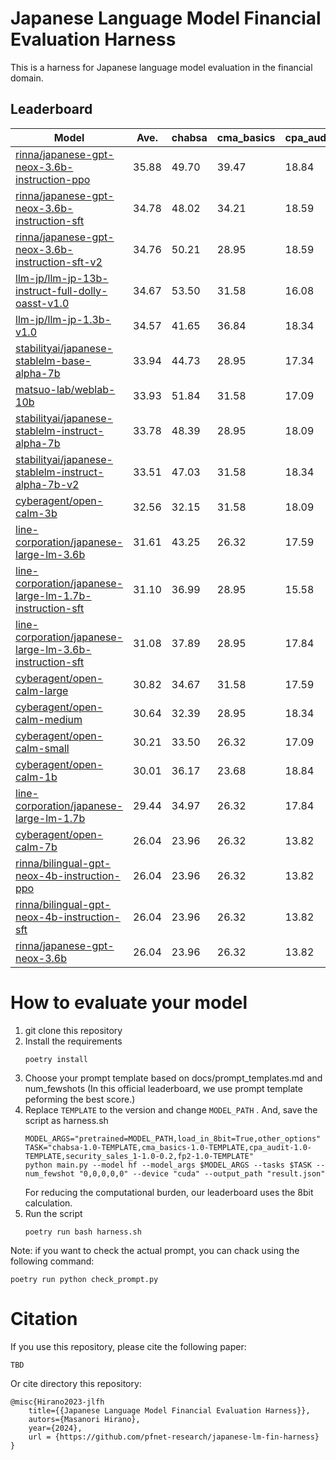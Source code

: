 # Japanese Language Model Financial Evaluation Harness
This is a harness for Japanese language model evaluation in the financial domain.

## Leaderboard
<!-- lb start -->
| Model | Ave. | chabsa | cma_basics | cpa_audit | fp2 | security_sales_1 |
| --- | --- | --- | --- | --- | --- | --- |
| [rinna/japanese-gpt-neox-3.6b-instruction-ppo](https://huggingface.co/rinna/japanese-gpt-neox-3.6b-instruction-ppo) | 35.88 | 49.70 | 39.47 | 18.84 | 24.00 | 47.37 |
| [rinna/japanese-gpt-neox-3.6b-instruction-sft](https://huggingface.co/rinna/japanese-gpt-neox-3.6b-instruction-sft) | 34.78 | 48.02 | 34.21 | 18.59 | 25.68 | 47.37 |
| [rinna/japanese-gpt-neox-3.6b-instruction-sft-v2](https://huggingface.co/rinna/japanese-gpt-neox-3.6b-instruction-sft-v2) | 34.76 | 50.21 | 28.95 | 18.59 | 26.95 | 49.12 |
| [llm-jp/llm-jp-13b-instruct-full-dolly-oasst-v1.0](https://huggingface.co/llm-jp/llm-jp-13b-instruct-full-dolly-oasst-v1.0) | 34.67 | 53.50 | 31.58 | 16.08 | 24.84 | 47.37 |
| [llm-jp/llm-jp-1.3b-v1.0](https://huggingface.co/llm-jp/llm-jp-1.3b-v1.0) | 34.57 | 41.65 | 36.84 | 18.34 | 23.37 | 52.63 |
| [stabilityai/japanese-stablelm-base-alpha-7b](https://huggingface.co/stabilityai/japanese-stablelm-base-alpha-7b) | 33.94 | 44.73 | 28.95 | 17.34 | 27.79 | 50.88 |
| [matsuo-lab/weblab-10b](https://huggingface.co/matsuo-lab/weblab-10b) | 33.93 | 51.84 | 31.58 | 17.09 | 25.26 | 43.86 |
| [stabilityai/japanese-stablelm-instruct-alpha-7b](https://huggingface.co/stabilityai/japanese-stablelm-instruct-alpha-7b) | 33.78 | 48.39 | 28.95 | 18.09 | 26.11 | 47.37 |
| [stabilityai/japanese-stablelm-instruct-alpha-7b-v2](https://huggingface.co/stabilityai/japanese-stablelm-instruct-alpha-7b-v2) | 33.51 | 47.03 | 31.58 | 18.34 | 26.74 | 43.86 |
| [cyberagent/open-calm-3b](https://huggingface.co/cyberagent/open-calm-3b) | 32.56 | 32.15 | 31.58 | 18.09 | 24.84 | 56.14 |
| [line-corporation/japanese-large-lm-3.6b](https://huggingface.co/line-corporation/japanese-large-lm-3.6b) | 31.61 | 43.25 | 26.32 | 17.59 | 25.26 | 45.61 |
| [line-corporation/japanese-large-lm-1.7b-instruction-sft](https://huggingface.co/line-corporation/japanese-large-lm-1.7b-instruction-sft) | 31.10 | 36.99 | 28.95 | 15.58 | 24.84 | 49.12 |
| [line-corporation/japanese-large-lm-3.6b-instruction-sft](https://huggingface.co/line-corporation/japanese-large-lm-3.6b-instruction-sft) | 31.08 | 37.89 | 28.95 | 17.84 | 28.63 | 42.11 |
| [cyberagent/open-calm-large](https://huggingface.co/cyberagent/open-calm-large) | 30.82 | 34.67 | 31.58 | 17.59 | 24.63 | 45.61 |
| [cyberagent/open-calm-medium](https://huggingface.co/cyberagent/open-calm-medium) | 30.64 | 32.39 | 28.95 | 18.34 | 24.42 | 49.12 |
| [cyberagent/open-calm-small](https://huggingface.co/cyberagent/open-calm-small) | 30.21 | 33.50 | 26.32 | 17.09 | 25.05 | 49.12 |
| [cyberagent/open-calm-1b](https://huggingface.co/cyberagent/open-calm-1b) | 30.01 | 36.17 | 23.68 | 18.84 | 24.00 | 47.37 |
| [line-corporation/japanese-large-lm-1.7b](https://huggingface.co/line-corporation/japanese-large-lm-1.7b) | 29.44 | 34.97 | 26.32 | 17.84 | 24.21 | 43.86 |
| [cyberagent/open-calm-7b](https://huggingface.co/cyberagent/open-calm-7b) | 26.04 | 23.96 | 26.32 | 13.82 | 24.00 | 42.11 |
| [rinna/bilingual-gpt-neox-4b-instruction-ppo](https://huggingface.co/rinna/bilingual-gpt-neox-4b-instruction-ppo) | 26.04 | 23.96 | 26.32 | 13.82 | 24.00 | 42.11 |
| [rinna/bilingual-gpt-neox-4b-instruction-sft](https://huggingface.co/rinna/bilingual-gpt-neox-4b-instruction-sft) | 26.04 | 23.96 | 26.32 | 13.82 | 24.00 | 42.11 |
| [rinna/japanese-gpt-neox-3.6b](https://huggingface.co/rinna/japanese-gpt-neox-3.6b) | 26.04 | 23.96 | 26.32 | 13.82 | 24.00 | 42.11 |
<!-- lb end -->

# How to evaluate your model
 1. git clone this repository
 2. Install the requirements
    ```
    poetry install
    ```
 3. Choose your prompt template based on docs/prompt_templates.md and num_fewshots (In this official leaderboard, we use prompt template peforming the best score.)
 4. Replace `TEMPLATE` to the version and change `MODEL_PATH` . And, save the script as harness.sh
    ```
    MODEL_ARGS="pretrained=MODEL_PATH,load_in_8bit=True,other_options"
    TASK="chabsa-1.0-TEMPLATE,cma_basics-1.0-TEMPLATE,cpa_audit-1.0-TEMPLATE,security_sales_1-1.0-0.2,fp2-1.0-TEMPLATE"
    python main.py --model hf --model_args $MODEL_ARGS --tasks $TASK --num_fewshot "0,0,0,0,0" --device "cuda" --output_path "result.json"
    ```
    For reducing the computational burden, our leaderboard uses the 8bit calculation.
 5. Run the script
    ```
    poetry run bash harness.sh
    ```

Note: if you want to check the actual prompt, you can chack using the following command:
```
poetry run python check_prompt.py
```

# Citation
If you use this repository, please cite the following paper:
```
TBD
```

Or cite directory this repository:
```
@misc{Hirano2023-jlfh
    title={{Japanese Language Model Financial Evaluation Harness}},
    autors={Masanori Hirano},
    year={2024},
    url = {https://github.com/pfnet-research/japanese-lm-fin-harness}
}
```

